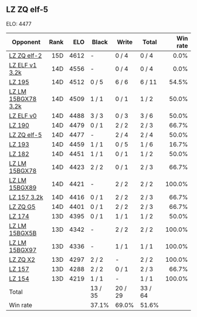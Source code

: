 ## LZ ZQ elf-5 ##

ELO: 4477

Opponent | Rank | ELO | Black | Write | Total | Win rate
---------|-----:|----:|-------|-------|-------|-------:
[LZ ZQ elf-2](LZ%20ZQ%20elf-2.md) | 15D | 4612 | - | 0 / 4 | 0 / 4 | 0.0%
[LZ ELF v1 3.2k](LZ%20ELF%20v1%203.2k.md) | 14D | 4556 | - | 0 / 4 | 0 / 4 | 0.0%
[LZ 195](LZ%20195.md) | 14D | 4512 | 0 / 5 | 6 / 6 | 6 / 11 | 54.5%
[LZ LM 15BGX78 3.2k](LZ%20LM%2015BGX78%203.2k.md) | 14D | 4509 | 1 / 1 | 0 / 1 | 1 / 2 | 50.0%
[LZ ELF v0](LZ%20ELF%20v0.md) | 14D | 4488 | 3 / 3 | 0 / 3 | 3 / 6 | 50.0%
[LZ 190](LZ%20190.md) | 14D | 4479 | 0 / 1 | 2 / 2 | 2 / 3 | 66.7%
[LZ ZQ elf-5](LZ%20ZQ%20elf-5.md) | 14D | 4477 | - | 2 / 4 | 2 / 4 | 50.0%
[LZ 193](LZ%20193.md) | 14D | 4459 | 1 / 1 | 0 / 5 | 1 / 6 | 16.7%
[LZ 182](LZ%20182.md) | 14D | 4451 | 1 / 1 | 0 / 1 | 1 / 2 | 50.0%
[LZ LM 15BGX78](LZ%20LM%2015BGX78.md) | 14D | 4423 | 2 / 2 | 0 / 1 | 2 / 3 | 66.7%
[LZ LM 15BGX89](LZ%20LM%2015BGX89.md) | 14D | 4421 | - | 2 / 2 | 2 / 2 | 100.0%
[LZ 157 3.2k](LZ%20157%203.2k.md) | 14D | 4416 | 0 / 1 | 2 / 2 | 2 / 3 | 66.7%
[LZ ZQ G5](LZ%20ZQ%20G5.md) | 14D | 4401 | 0 / 1 | 2 / 2 | 2 / 3 | 66.7%
[LZ 174](LZ%20174.md) | 13D | 4395 | 0 / 1 | 1 / 1 | 1 / 2 | 50.0%
[LZ LM 15BGX5B](LZ%20LM%2015BGX5B.md) | 13D | 4342 | - | 2 / 2 | 2 / 2 | 100.0%
[LZ LM 15BGX97](LZ%20LM%2015BGX97.md) | 13D | 4336 | - | 1 / 1 | 1 / 1 | 100.0%
[LZ ZQ X2](LZ%20ZQ%20X2.md) | 13D | 4297 | 2 / 2 | - | 2 / 2 | 100.0%
[LZ 157](LZ%20157.md) | 13D | 4288 | 2 / 2 | 0 / 1 | 2 / 3 | 66.7%
[LZ 154](LZ%20154.md) | 13D | 4219 | 1 / 1 | - | 1 / 1 | 100.0%
Total | | | 13 / 35 | 20 / 29 | 33 / 64 | 
Win rate| | | 37.1% | 69.0% | 51.6% | 
